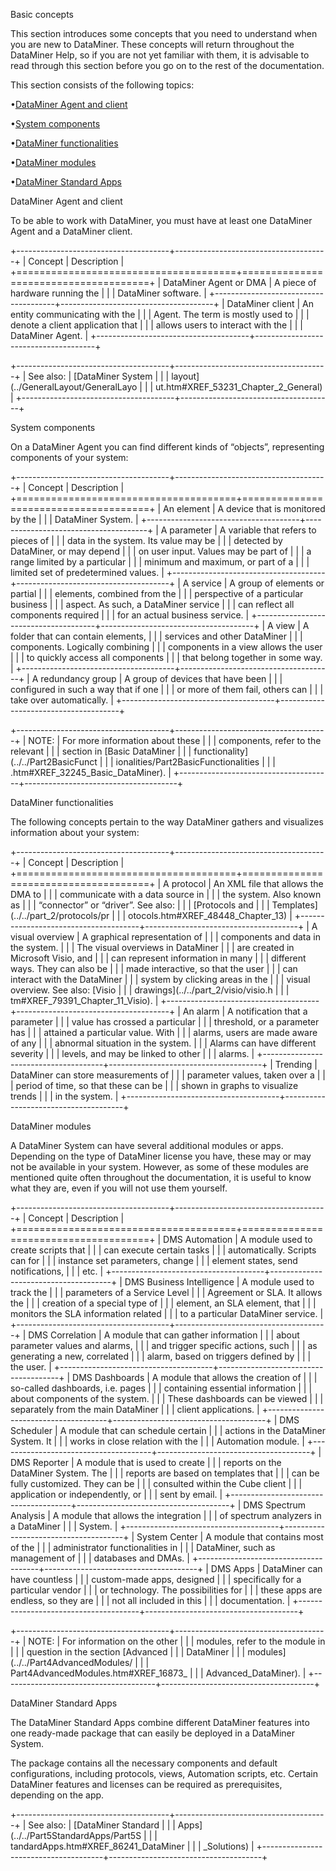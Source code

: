 Basic concepts

This section introduces some concepts that you need to understand when
you are new to DataMiner. These concepts will return throughout the
DataMiner Help, so if you are not yet familiar with them, it is
advisable to read through this section before you go on to the rest of
the documentation.

This section consists of the following topics:

•[DataMiner Agent and client](#XREF_55911_DataMiner_Agent)

•[System components](#XREF_75900_System_components)

•[DataMiner functionalities](#XREF_32022_DataMiner)

•[DataMiner modules](#XREF_84138_DataMiner_modules)

•[DataMiner Standard Apps](#XREF_36366_DataMiner_Solutions)

DataMiner Agent and client

To be able to work with DataMiner, you must have at least one DataMiner
Agent and a DataMiner client.

+--------------------------------------+--------------------------------------+
| Concept                              | Description                          |
+======================================+======================================+
| DataMiner Agent or DMA               | A piece of hardware running the      |
|                                      | DataMiner software.                  |
+--------------------------------------+--------------------------------------+
| DataMiner client                     | An entity communicating with the     |
|                                      | Agent. The term is mostly used to    |
|                                      | denote a client application that     |
|                                      | allows users to interact with the    |
|                                      | DataMiner Agent.                     |
+--------------------------------------+--------------------------------------+

+--------------------------------------+--------------------------------------+
| See also:                            | [DataMiner System                    |
|                                      | layout](../GeneralLayout/GeneralLayo |
|                                      | ut.htm#XREF_53231_Chapter_2_General) |
+--------------------------------------+--------------------------------------+

System components

On a DataMiner Agent you can find different kinds of “objects”,
representing components of your system:

+--------------------------------------+--------------------------------------+
| Concept                              | Description                          |
+======================================+======================================+
| An element                           | A device that is monitored by the    |
|                                      | DataMiner System.                    |
+--------------------------------------+--------------------------------------+
| A parameter                          | A variable that refers to pieces of  |
|                                      | data in the system. Its value may be |
|                                      | detected by DataMiner, or may depend |
|                                      | on user input. Values may be part of |
|                                      | a range limited by a particular      |
|                                      | minimum and maximum, or part of a    |
|                                      | limited set of predetermined values. |
+--------------------------------------+--------------------------------------+
| A service                            | A group of elements or partial       |
|                                      | elements, combined from the          |
|                                      | perspective of a particular business |
|                                      | aspect. As such, a DataMiner service |
|                                      | can reflect all components required  |
|                                      | for an actual business service.      |
+--------------------------------------+--------------------------------------+
| A view                               | A folder that can contain elements,  |
|                                      | services and other DataMiner         |
|                                      | components. Logically combining      |
|                                      | components in a view allows the user |
|                                      | to quickly access all components     |
|                                      | that belong together in some way.    |
+--------------------------------------+--------------------------------------+
| A redundancy group                   | A group of devices that have been    |
|                                      | configured in such a way that if one |
|                                      | or more of them fail, others can     |
|                                      | take over automatically.             |
+--------------------------------------+--------------------------------------+

+--------------------------------------+--------------------------------------+
| NOTE:                                | For more information about these     |
|                                      | components, refer to the relevant    |
|                                      | section in [Basic DataMiner          |
|                                      | functionality](../../Part2BasicFunct |
|                                      | ionalities/Part2BasicFunctionalities |
|                                      | .htm#XREF_32245_Basic_DataMiner).    |
+--------------------------------------+--------------------------------------+

DataMiner functionalities

The following concepts pertain to the way DataMiner gathers and
visualizes information about your system:

+--------------------------------------+--------------------------------------+
| Concept                              | Description                          |
+======================================+======================================+
| A protocol                           | An XML file that allows the DMA to   |
|                                      | communicate with a data source in    |
|                                      | the system. Also known as            |
|                                      | “connector” or “driver”. See also:   |
|                                      | [Protocols and                       |
|                                      | Templates](../../part_2/protocols/pr |
|                                      | otocols.htm#XREF_48448_Chapter_13)   |
+--------------------------------------+--------------------------------------+
| A visual overview                    | A graphical representation of        |
|                                      | components and data in the system.   |
|                                      | The visual overviews in DataMiner    |
|                                      | are created in Microsoft Visio, and  |
|                                      | can represent information in many    |
|                                      | different ways. They can also be     |
|                                      | made interactive, so that the user   |
|                                      | can interact with the DataMiner      |
|                                      | system by clicking areas in the      |
|                                      | visual overview. See also: [Visio    |
|                                      | drawings](../../part_2/visio/visio.h |
|                                      | tm#XREF_79391_Chapter_11_Visio).     |
+--------------------------------------+--------------------------------------+
| An alarm                             | A notification that a parameter      |
|                                      | value has crossed a particular       |
|                                      | threshold, or a parameter has        |
|                                      | attained a particular value. With    |
|                                      | alarms, users are made aware of any  |
|                                      | abnormal situation in the system.    |
|                                      | Alarms can have different severity   |
|                                      | levels, and may be linked to other   |
|                                      | alarms.                              |
+--------------------------------------+--------------------------------------+
| Trending                             | DataMiner can store measurements of  |
|                                      | parameter values, taken over a       |
|                                      | period of time, so that these can be |
|                                      | shown in graphs to visualize trends  |
|                                      | in the system.                       |
+--------------------------------------+--------------------------------------+

DataMiner modules

A DataMiner System can have several additional modules or apps.
Depending on the type of DataMiner license you have, these may or may
not be available in your system. However, as some of these modules are
mentioned quite often throughout the documentation, it is useful to know
what they are, even if you will not use them yourself.

+--------------------------------------+--------------------------------------+
| Concept                              | Description                          |
+======================================+======================================+
| DMS Automation                       | A module used to create scripts that |
|                                      | can execute certain tasks            |
|                                      | automatically. Scripts can for       |
|                                      | instance set parameters, change      |
|                                      | element states, send notifications,  |
|                                      | etc.                                 |
+--------------------------------------+--------------------------------------+
| DMS Business Intelligence            | A module used to track the           |
|                                      | parameters of a Service Level        |
|                                      | Agreement or SLA. It allows the      |
|                                      | creation of a special type of        |
|                                      | element, an SLA element, that        |
|                                      | monitors the SLA information related |
|                                      | to a particular DataMiner service.   |
+--------------------------------------+--------------------------------------+
| DMS Correlation                      | A module that can gather information |
|                                      | about parameter values and alarms,   |
|                                      | and trigger specific actions, such   |
|                                      | as generating a new, correlated      |
|                                      | alarm, based on triggers defined by  |
|                                      | the user.                            |
+--------------------------------------+--------------------------------------+
| DMS Dashboards                       | A module that allows the creation of |
|                                      | so-called dashboards, i.e. pages     |
|                                      | containing essential information     |
|                                      | about components of the system.      |
|                                      | These dashboards can be viewed       |
|                                      | separately from the main DataMiner   |
|                                      | client applications.                 |
+--------------------------------------+--------------------------------------+
| DMS Scheduler                        | A module that can schedule certain   |
|                                      | actions in the DataMiner System. It  |
|                                      | works in close relation with the     |
|                                      | Automation module.                   |
+--------------------------------------+--------------------------------------+
| DMS Reporter                         | A module that is used to create      |
|                                      | reports on the DataMiner System. The |
|                                      | reports are based on templates that  |
|                                      | can be fully customized. They can be |
|                                      | consulted within the Cube client     |
|                                      | application or independently, or     |
|                                      | sent by email.                       |
+--------------------------------------+--------------------------------------+
| DMS Spectrum Analysis                | A module that allows the integration |
|                                      | of spectrum analyzers in a DataMiner |
|                                      | System.                              |
+--------------------------------------+--------------------------------------+
| System Center                        | A module that contains most of the   |
|                                      | administrator functionalities in     |
|                                      | DataMiner, such as management of     |
|                                      | databases and DMAs.                  |
+--------------------------------------+--------------------------------------+
| DMS Apps                             | DataMiner can have countless         |
|                                      | custom-made apps, designed           |
|                                      | specifically for a particular vendor |
|                                      | or technology. The possibilities for |
|                                      | these apps are endless, so they are  |
|                                      | not all included in this             |
|                                      | documentation.                       |
+--------------------------------------+--------------------------------------+

+--------------------------------------+--------------------------------------+
| NOTE:                                | For information on the other         |
|                                      | modules, refer to the module in      |
|                                      | question in the section [Advanced    |
|                                      | DataMiner                            |
|                                      | modules](../../Part4AdvancedModules/ |
|                                      | Part4AdvancedModules.htm#XREF_16873_ |
|                                      | Advanced_DataMiner).                 |
+--------------------------------------+--------------------------------------+

DataMiner Standard Apps

The DataMiner Standard Apps combine different DataMiner features into
one ready-made package that can easily be deployed in a DataMiner
System.

The package contains all the necessary components and default
configurations, including protocols, views, Automation scripts, etc.
Certain DataMiner features and licenses can be required as
prerequisites, depending on the app.

+--------------------------------------+--------------------------------------+
| See also:                            | [DataMiner Standard                  |
|                                      | Apps](../../Part5StandardApps/Part5S |
|                                      | tandardApps.htm#XREF_86241_DataMiner |
|                                      | _Solutions)                          |
+--------------------------------------+--------------------------------------+

 
